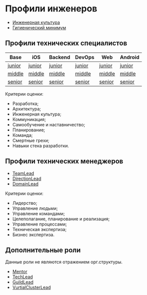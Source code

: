 # Профили инженеров

- [Инженерная культура](../engineering_culture.md)
- [Гигиенический минимум](minimum.md)

## Профили технических специалистов

| Base | iOS | Backend | DevOps | Web | Android |
|------|-----|---------|--------|-----|---------|
|[junior](junior.md)|[junior](ios/junior.md)|[junior](backend/junior.md)|[junior](devops/junior.md)|[junior](web/junior.md)|[junior](android/junior.md)|
|[middle](middle.md)|[middle](ios/middle.md)|[middle](backend/middle.md)|[middle](devops/middle.md)|[middle](web/middle.md)|[middle](android/middle.md)|
|[senior](senior.md)|[senior](web/senior.md)|[senior](backend/senior.md)|[senior](devops/senior.md)|[senior](web/senior.md)|[senior](android/senior.md)|

Критерии оценки:

- Разработка;
- Архитектура;
- Инженерная культура;
- Коммуникация;
- Самообучение и наставничество;
- Планирование;
- Команда;
- Смертные грехи;
- Навыки стека разработки.

## Профили технических менеджеров

- [TeamLead](managers/teamlead.md)
- [DirectionLead](managers/directionlead.md)
- [DomainLead](managers/domainlead.md)

Критерии оценки:

- Лидерство;
- Управление людьми;
- Управление командами;
- Целеполагание, планирование и реализация;
- Управление процессами;
- Техническая экспертиза;
- Бизнес экспертиза.

## Дополнительные роли

Данные роли не являются отражением орг.структуры.

- [Mentor](roles/mentor.md)
- [TechLead](roles/techlead.md)
- [GuildLead](roles/guildlead.md)
- [VurtialClusterLead](roles/vurtialclusterlead.md)
